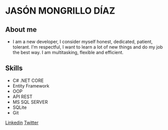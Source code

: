 # **JASÓN MONGRILLO DÍAZ**
## About me
- I am a new developer, I consider myself honest, dedicated, patient, tolerant.  I'm respectful, I want to learn a lot of new things and do my job the best way. I am multitasking, flexible and efficient.
## Skills
- C# .NET CORE
- Entity Framework
- OOP
- API REST
- MS SQL SERVER
- SQLite
- Git

[Linkedin](https://www.linkedin.com/in/jmongrillo/)
[Twitter](https://twitter.com/jmongrillod)

